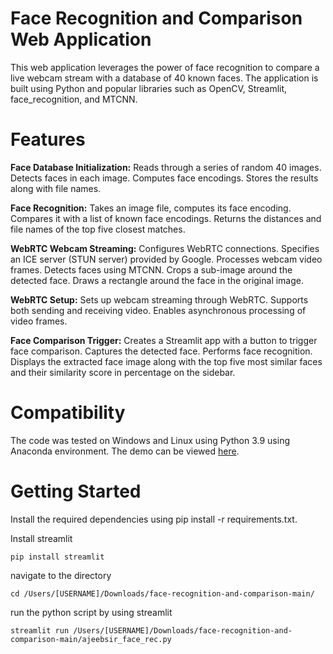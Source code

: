 # Face Recognition and Comparison Web Application
This web application leverages the power of face recognition to compare a live webcam stream with a database of 40 known faces. The application is built using Python and popular libraries such as OpenCV, Streamlit, face_recognition, and MTCNN.

# Features
**Face Database Initialization:**
Reads through a series of random 40 images.
Detects faces in each image.
Computes face encodings.
Stores the results along with file names.

**Face Recognition:**
Takes an image file, computes its face encoding.
Compares it with a list of known face encodings.
Returns the distances and file names of the top five closest matches.

**WebRTC Webcam Streaming:**
Configures WebRTC connections.
Specifies an ICE server (STUN server) provided by Google.
Processes webcam video frames.
Detects faces using MTCNN.
Crops a sub-image around the detected face.
Draws a rectangle around the face in the original image.

**WebRTC Setup:**
Sets up webcam streaming through WebRTC.
Supports both sending and receiving video.
Enables asynchronous processing of video frames.

**Face Comparison Trigger:**
Creates a Streamlit app with a button to trigger face comparison.
Captures the detected face.
Performs face recognition.
Displays the extracted face image along with the top five most similar faces and their similarity score in percentage on the sidebar.

# Compatibility
The code was tested on Windows and Linux using Python 3.9 using Anaconda environment. The demo can be viewed [here](demo2.mp4).

  
# Getting Started

Install the required dependencies using pip install -r requirements.txt.

Install streamlit 

  
    pip install streamlit
   

navigate to the directory

    
    cd /Users/[USERNAME]/Downloads/face-recognition-and-comparison-main/
    

run the python script by using streamlit

    
    streamlit run /Users/[USERNAME]/Downloads/face-recognition-and-comparison-main/ajeebsir_face_rec.py
    
